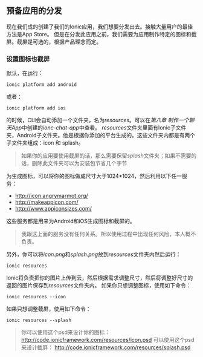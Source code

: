 

## 预备应用的分发
现在我们成的创建了我们的Ionic应用，我们想要分发出去。接触大量用户的最佳方法是App Store。
但是在分发此应用之前，我们需要为应用制作特定的图标和截屏。截屏是可选的，根据产品理念而定。
  
### 设置图标也截屏
默认，在运行：
```
ionic platform add android
```
或者：
```
ionic platform add ios
```
的时候，CLI会自动添加一个文件夹，名为*resources*。可以在*第八章 制作一个聊天App*中创建的*ionc-chat-app*中查看。
*resources*文件夹里面有Ionic子文件夹，Android子文件夹。他是根据你添加的平台生成的。这些文件夹内都是有两个子文件夹组成：icon 和 splash。
> 如果你的应用要使用截屏的话，那么需要保留*splash*文件夹；如果不需要的话，删除此文件夹可以为安装包节省几个字节

为生成图标，可以将你的图标做成尺寸大于1024*1024，然后利用以下任一服务：
* http://icon.angrymarmot.org/
* http://makeappicon.com/
* http://www.appiconsizes.com/

这些服务都是用来为Android和iOS生成图标和截屏的。
> 我跟这上面的服务没有任何关系。所以使用过程中出现任何风险，本人概不负责。

另外，你可以将*icon.png*和*splash.png*放到*resources*文件夹内然后运行：
```
ionic resources
```
Ionic将负责把你的图片上传到云，然后根据需求调整尺寸，然后将调整好尺寸的返回的图片保存到*resources*文件夹内。
如果你只想调整图标，使用如下命令：
```
ionic resources --icon
```
如果只想调整截屏，使用如下命令：
```
ionic resources --splash
```
  
> 你可以使用这个psd来设计你的图标：http://code.ionicframework.com/resources/icon.psd
可以使用这个psd来设计截屏： http://code.ionicframework.com/resources/splash.psd